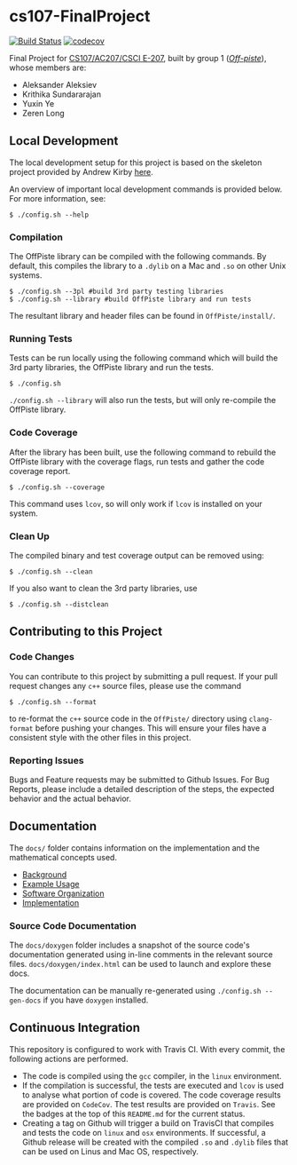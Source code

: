# cs107-FinalProject

[![Build Status](https://travis-ci.com/CS107-off-piste/cs107-FinalProject.svg?token=EpqTjCxd7qmi2ut6nRKz&branch=master)](https://travis-ci.com/CS107-off-piste/cs107-FinalProject)
[![codecov](https://codecov.io/gh/CS107-off-piste/cs107-FinalProject/branch/master/graph/badge.svg?token=ROWLO2X8Z5)](https://codecov.io/gh/CS107-off-piste/cs107-FinalProject/branch/master/)

Final Project for [CS107/AC207/CSCI E-207](https://harvard-iacs.github.io/2020-CS107/), built by group 1 ([*Off-piste*](https://en.wikipedia.org/wiki/Backcountry_skiing)), whose members are:

* Aleksander Aleksiev
* Krithika Sundararajan
* Yuxin Ye
* Zeren Long

## Local Development

The local development setup for this project is based on the skeleton project provided by Andrew Kirby [here](https://github.com/ackirby88/CS107/tree/master/skeleton-project).

An overview of important local development commands is provided below. For more information, see:

```
$ ./config.sh --help
```

### Compilation

The OffPiste library can be compiled with the following commands. By default, this compiles the library to a `.dylib` on a Mac and `.so` on other Unix systems.

```
$ ./config.sh --3pl #build 3rd party testing libraries
$ ./config.sh --library #build OffPiste library and run tests
```

The resultant library and header files can be found in `OffPiste/install/`.

### Running Tests

Tests can be run locally using the following command which will build the 3rd party libraries, the OffPiste library and run the tests.

```
$ ./config.sh
```

`./config.sh --library` will also run the tests, but will only re-compile the OffPiste library.

### Code Coverage

After the library has been built, use the following command to rebuild the OffPiste library with the coverage flags, run tests and gather the code coverage report.

```
$ ./config.sh --coverage
```

This command uses `lcov`, so will only work if `lcov` is installed on your system.

### Clean Up

The compiled binary and test coverage output can be removed using:
```
$ ./config.sh --clean
```

If you also want to clean the 3rd party libraries, use

```
$ ./config.sh --distclean
```

## Contributing to this Project

### Code Changes
You can contribute to this project by submitting a pull request. If your pull request changes any `c++` source files, please use the command

```
$ ./config.sh --format
```

to re-format the `c++` source code in the `OffPiste/` directory using `clang-format` before pushing your changes. This will ensure your files have a consistent style with the other files in this project. 

### Reporting Issues
Bugs and Feature requests may be submitted to Github Issues. For Bug Reports, please include a detailed description of the steps, the expected behavior and the actual behavior.

## Documentation

The `docs/` folder contains information on the implementation and the mathematical concepts used.
* [Background](./docs/BACKGROUND.md)
* [Example Usage](./docs/EXAMPLE_USAGE.md)
* [Software Organization](./docs/SOFTWARE_ORGANIZATION.md)
* [Implementation](./docs/IMPLEMENTATION.md)

### Source Code Documentation

The `docs/doxygen` folder includes a snapshot of the source code's documentation generated using in-line comments in the relevant source files. `docs/doxygen/index.html` can be used to launch and explore these docs.

The documentation can be manually re-generated using `./config.sh --gen-docs` if you have `doxygen` installed.

## Continuous Integration

This repository is configured to work with Travis CI. With every commit, the following actions are performed.
* The code is compiled using the `gcc` compiler, in the `linux` environment.
* If the compilation is successful, the tests are executed and `lcov` is used to analyse what portion of code is covered. The code coverage results are provided on `CodeCov`. The test results are provided on `Travis`. See the badges at the top of this `README.md` for the current status.
* Creating a tag on Github will trigger a build on TravisCI that compiles and tests the code on `linux` and `osx` environments. If successful, a Github release will be created with the compiled `.so` and `.dylib` files that can be used on Linus and Mac OS, respectively.
